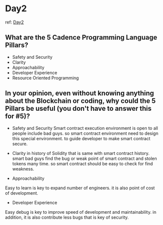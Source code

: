 # Day2

ref: [Day2](https://github.com/emerald-dao/beginner-cadence-course/tree/main/chapter1.0/day2)

## What are the 5 Cadence Programming Language Pillars?

- Safety and Security
- Clarity
- Approachability
- Developer Experience
- Resource Oriented Programming

## In your opinion, even without knowing anything about the Blockchain or coding, why could the 5 Pillars be useful (you don't have to answer this for #5)?

- Safety and Security
 Smart contract execution environment is open to all people include bad guys. so smart contract environment need to design this special environment. to guide developer to make smart contract secure.

- Clarity
 in history of Solidity that is same with smart contract history. smart bad guys find the bug or weak point of smart contract and stolen tokens many time. so smart contract should be easy to check for find weakness.

- Approachability

Easy to learn is key to expand number of engineers. it is also point of cost of development.

- Developer Experience

Easy debug is key to improve speed of development and maintainability. in addition, it is also contribute less bugs that is key of security.